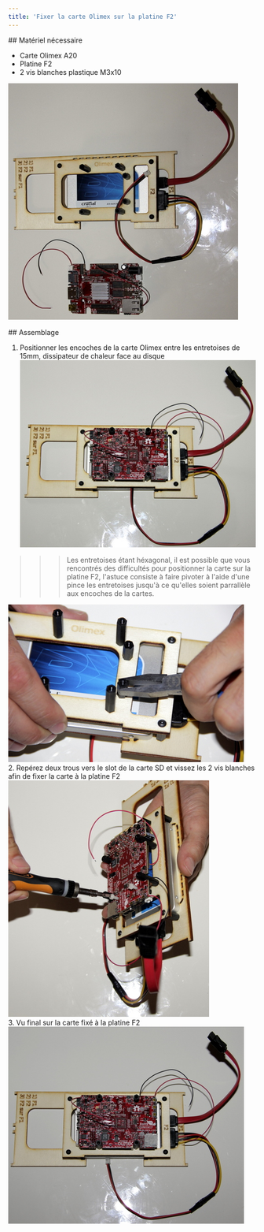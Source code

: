 ```yaml
---
title: 'Fixer la carte Olimex sur la platine F2'
---
```


## Matériel nécessaire 
* Carte Olimex A20
* Platine F2
* 2 vis blanches plastique M3x10  


![](_MG_5268.JPG)  


 ## Assemblage 
 
1. Positionner les encoches de la carte Olimex entre les entretoises de 15mm, dissipateur de chaleur face au disque  
![](_MG_5270.JPG)  
>>> Les entretoises étant héxagonal, il est possible que vous rencontrés des difficultés pour positionner la carte sur la platine F2, l'astuce consiste à faire pivoter à l'aide d'une pince les entretoises jusqu'à ce qu'elles soient parrallèle aux encoches de la cartes.  

![](_MG_5269.JPG)  
2. Repérez deux trous vers le slot de la carte SD et vissez les 2 vis blanches afin de fixer la carte à la platine F2  
![](_MG_5272.JPG)  
3. Vu final sur la carte fixé à la platine F2  
![](_MG_5274.JPG)  
